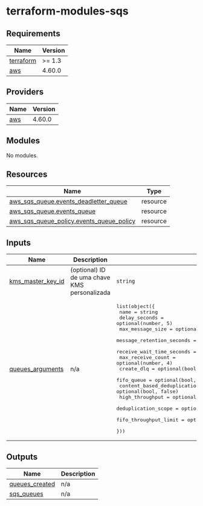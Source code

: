 # terraform-modules-sqs
<!-- BEGIN_TF_DOCS -->
## Requirements

| Name | Version |
|------|---------|
| <a name="requirement_terraform"></a> [terraform](#requirement\_terraform) | >= 1.3 |
| <a name="requirement_aws"></a> [aws](#requirement\_aws) | 4.60.0 |

## Providers

| Name | Version |
|------|---------|
| <a name="provider_aws"></a> [aws](#provider\_aws) | 4.60.0 |

## Modules

No modules.

## Resources

| Name | Type |
|------|------|
| [aws_sqs_queue.events_deadletter_queue](https://registry.terraform.io/providers/hashicorp/aws/4.60.0/docs/resources/sqs_queue) | resource |
| [aws_sqs_queue.events_queue](https://registry.terraform.io/providers/hashicorp/aws/4.60.0/docs/resources/sqs_queue) | resource |
| [aws_sqs_queue_policy.events_queue_policy](https://registry.terraform.io/providers/hashicorp/aws/4.60.0/docs/resources/sqs_queue_policy) | resource |

## Inputs

| Name | Description | Type | Default | Required |
|------|-------------|------|---------|:--------:|
| <a name="input_kms_master_key_id"></a> [kms\_master\_key\_id](#input\_kms\_master\_key\_id) | (optional) ID de uma chave KMS personalizada | `string` | n/a | yes |
| <a name="input_queues_arguments"></a> [queues\_arguments](#input\_queues\_arguments) | n/a | <pre>list(object({<br>    name                        = string<br>    delay_seconds               = optional(number, 5)<br>    max_message_size            = optional(number, 2048)<br>    message_retention_seconds   = optional(number, 86400)<br>    receive_wait_time_seconds   = optional(number, 10)<br>    max_receive_count           = optional(number, 4)<br>    create_dlq                  = optional(bool, false)<br>    fifo_queue                  = optional(bool, false)<br>    content_based_deduplication = optional(bool, false)<br>    high_throughput             = optional(bool, false)<br>    deduplication_scope         = optional(string, "messageGroup")<br>    fifo_throughput_limit       = optional(string, "perMessageGroupId")<br>  }))</pre> | n/a | yes |

## Outputs

| Name | Description |
|------|-------------|
| <a name="output_queues_created"></a> [queues\_created](#output\_queues\_created) | n/a |
| <a name="output_sqs_queues"></a> [sqs\_queues](#output\_sqs\_queues) | n/a |
<!-- END_TF_DOCS -->